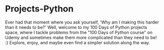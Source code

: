 # Projects-Python
Ever had that moment where you ask yourself, 'Why am I making this harder than it needs to be?' Well, welcome to my 100 Days of Python projects space, where I tackle problems from the "100 Days of Python course" on Udemy and sometimes make them more complicated than they need to be! :} Explore, enjoy, and maybe even find a simpler solution along the way.
